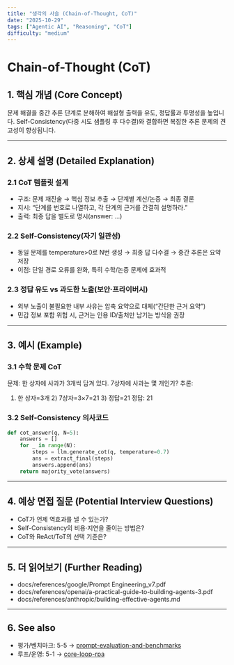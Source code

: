 ```yaml
---
title: "생각의 사슬 (Chain-of-Thought, CoT)"
date: "2025-10-29"
tags: ["Agentic AI", "Reasoning", "CoT"]
difficulty: "medium"
---
```


# Chain-of-Thought (CoT)

## 1. 핵심 개념 (Core Concept)

문제 해결을 중간 추론 단계로 분해하여 해설형 출력을 유도, 정답률과 투명성을 높입니다. Self-Consistency(다중 시도 샘플링 후 다수결)와 결합하면 복잡한 추론 문제의 견고성이 향상됩니다.

---

## 2. 상세 설명 (Detailed Explanation)

### 2.1 CoT 템플릿 설계
- 구조: 문제 재진술 → 핵심 정보 추출 → 단계별 계산/논증 → 최종 결론
- 지시: “단계를 번호로 나열하고, 각 단계의 근거를 간결히 설명하라.”
- 출력: 최종 답을 별도로 명시(answer: ...)

### 2.2 Self-Consistency(자기 일관성)
- 동일 문제를 temperature>0로 N번 생성 → 최종 답 다수결 → 중간 추론은 요약 저장
- 이점: 단일 경로 오류를 완화, 특히 수학/논증 문제에 효과적

### 2.3 정답 유도 vs 과도한 노출(보안·프라이버시)
- 외부 노출이 불필요한 내부 사유는 압축 요약으로 대체(“간단한 근거 요약”)
- 민감 정보 포함 위험 시, 근거는 인용 ID/출처만 남기는 방식을 권장

---

## 3. 예시 (Example)

### 3.1 수학 문제 CoT
문제: 한 상자에 사과가 3개씩 담겨 있다. 7상자에 사과는 몇 개인가?
추론:
1) 한 상자=3개  2) 7상자=3×7=21  3) 정답=21
정답: 21

### 3.2 Self-Consistency 의사코드
```python
def cot_answer(q, N=5):
    answers = []
    for _ in range(N):
        steps = llm.generate_cot(q, temperature=0.7)
        ans = extract_final(steps)
        answers.append(ans)
    return majority_vote(answers)
```

---

## 4. 예상 면접 질문 (Potential Interview Questions)

- CoT가 언제 역효과를 낼 수 있는가?
- Self-Consistency의 비용·지연을 줄이는 방법은?
- CoT와 ReAct/ToT의 선택 기준은?

---

## 5. 더 읽어보기 (Further Reading)

- docs/references/google/Prompt Engineering_v7.pdf
- docs/references/openai/a-practical-guide-to-building-agents-3.pdf
- docs/references/anthropic/building-effective-agents.md

---

## 6. See also

- 평가/벤치마크: 5-5 → [prompt-evaluation-and-benchmarks](../5-5-프롬프트-엔지니어링-and-평가/prompt-evaluation-and-benchmarks.md)
- 루프/운영: 5-1 → [core-loop-rpa](../5-1-시스템-설계/core-loop-rpa.md)

